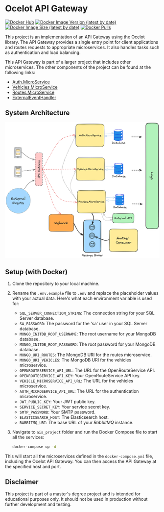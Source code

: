 # Ocelot API Gateway

[![Docker Hub](https://img.shields.io/badge/Docker%20Hub-OcelotApiGateway-blue)](https://hub.docker.com/r/duartefernandes/ocelot-api-gateway)
[![Docker Image Version (latest by date)](https://img.shields.io/docker/v/duartefernandes/ocelot-api-gateway?label=version)](https://hub.docker.com/r/duartefernandes/ocelot-api-gateway)
[![Docker Image Size (latest by date)](https://img.shields.io/docker/image-size/duartefernandes/ocelot-api-gateway?label=size)](https://hub.docker.com/r/duartefernandes/ocelot-api-gateway)
[![Docker Pulls](https://img.shields.io/docker/pulls/duartefernandes/ocelot-api-gateway)](https://hub.docker.com/r/duartefernandes/ocelot-api-gateway)

This project is an implementation of an API Gateway using the Ocelot library. The API Gateway provides a single entry point for client applications and routes requests to appropriate microservices. It also handles tasks such as authentication and load balancing.

This API Gateway is part of a larger project that includes other microservices. The other components of the project can be found at the following links:
 - [Auth.MicroService](https://github.com/duartefernandes/Auth.MicroService)
 - [Vehicles.MicroService](https://github.com/duartefernandes/Vehicles.MicroService)
 - [Routes.MicroService](https://github.com/Rafa26Azevedo/Routes.MicroService)
 - [ExternalEventHandler](https://github.com/MEI-Grupo-4-CarIn/ExternalEventHandler)

## System Architecture

![System Architecture](./assets/system_architecture.png)

## Setup (with Docker)

1. Clone the repository to your local machine.

2. Rename the `.env.example` file to `.env` and replace the placeholder values with your actual data. Here's what each environment variable is used for:

    - `SQL_SERVER_CONNECTION_STRING`: The connection string for your SQL Server database.
    - `SA_PASSWORD`: The password for the 'sa' user in your SQL Server database.
    - `MONGO_INITDB_ROOT_USERNAME`: The root username for your MongoDB database.
    - `MONGO_INITDB_ROOT_PASSWORD`: The root password for your MongoDB database.
    - `MONGO_URI_ROUTES`: The MongoDB URI for the routes microservice.
    - `MONGO_URI_VEHICLES`: The MongoDB URI for the vehicles microservice.
    - `OPENROUTESERVICE_API_URL`: The URL for the OpenRouteService API.
    - `OPENROUTESERVICE_API_KEY`: Your OpenRouteService API key.
    - `VEHICLE_MICROSERVICE_API_URL`: The URL for the vehicles microservice.
    - `AUTH_MICROSERVICE_API_URL`: The URL for the authentication microservice.
    - `JWT_PUBLIC_KEY`: Your JWT public key.
    - `SERVICE_SECRET_KEY`: Your service secret key.
    - `SMTP_PASSWORD`: Your SMTP password.
    - `ELASTICSEARCH_HOST`: The Elasticsearch host.
    - `RABBITMQ_URI`: The base URL of your _RabbitMQ_ instance.

3. Navigate to `ais_project` folder and run the Docker Compose file to start all the services:

    ```bash
    docker-compose up -d
    ```

This will start all the microservices defined in the `docker-compose.yml` file, including the Ocelot API Gateway. You can then access the API Gateway at the specified host and port.

## Disclaimer

This project is part of a master's degree project and is intended for educational purposes only. It should not be used in production without further development and testing.
